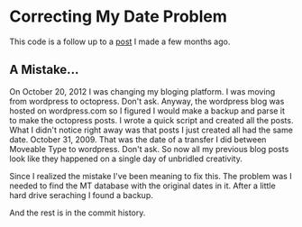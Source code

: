 # Correcting My Date Problem

This code is a follow up to a
[post](http://www.rlb3.com/blog/2012/10/20/all-my-old-posts/) I made a
few months ago.

## A Mistake...

On October 20, 2012 I was changing my bloging platform. I was moving
from wordpress to octopress. Don't ask. Anyway, the wordpress blog was
hosted on wordpress.com so I figured I would make a backup and parse
it to make the octopress posts. I wrote a quick script and created all
the posts. What I didn't notice right away was that posts I just
created all had the same date. October 31, 2009. That was the date of
a transfer I did between Moveable Type to wordpress. Don't ask. So now
all my previous blog posts look like they happened on a single day of
unbridled creativity.

Since I realized the mistake I've been meaning to fix this. The problem was
I needed to find the MT database with the original dates in it. After a little
hard drive seraching I found a backup.

And the rest is in the commit history.
